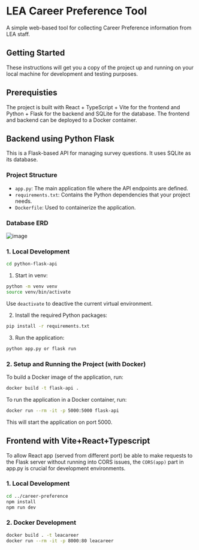 # LEA Career Preference Tool

A simple web-based tool for collecting Career Preference information from LEA staff.

## Getting Started

These instructions will get you a copy of the project up and running on your local machine for development and testing purposes.

## Prerequisties

The project is built with React + TypeScript + Vite for the frontend and Python + Flask for the backend and SQLite for the database. The frontend and backend can be deployed to a Docker container.

## Backend using Python Flask

This is a Flask-based API for managing survey questions. It uses SQLite as its database.

### Project Structure

- `app.py`: The main application file where the API endpoints are defined.
- `requirements.txt`: Contains the Python dependencies that your project needs.
- `Dockerfile`: Used to containerize the application.

### Database ERD

![image](https://github.com/leonwangg1/career-preference/assets/62505788/abad6f74-f6ea-4ff2-b381-c930ee298dc9)

### 1. Local Development

```sh
cd python-flask-api
```

1. Start in venv:

```sh
python -m venv venv
source venv/bin/activate
```

Use `deactivate` to deactive the current virtual environment.

2. Install the required Python packages:

```sh
pip install -r requirements.txt
```

3. Run the application:

```sh
python app.py or flask run
```

### 2. Setup and Running the Project (with Docker)

To build a Docker image of the application, run:

```sh
docker build -t flask-api .
```

To run the application in a Docker container, run:

```sh
docker run --rm -it -p 5000:5000 flask-api
```

This will start the application on port 5000.

## Frontend with Vite+React+Typescript

To allow React app (served from different port) be able to make requests to the Flask server without running into CORS issues, the `CORS(app)` part in app.py is crucial for development environments.

### 1. Local Development

```sh
cd ../career-preference
npm install
npm run dev
```

### 2. Docker Development

```sh
docker build . -t leacareer
docker run --rm -it -p 8000:80 leacareer
```
